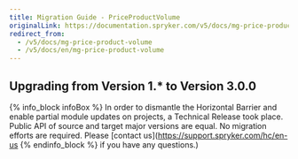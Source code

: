 ```yaml
---
title: Migration Guide - PriceProductVolume
originalLink: https://documentation.spryker.com/v5/docs/mg-price-product-volume
redirect_from:
  - /v5/docs/mg-price-product-volume
  - /v5/docs/en/mg-price-product-volume
---
```


## Upgrading from Version 1.* to Version 3.0.0

{% info_block infoBox %}
In order to dismantle the Horizontal Barrier and enable partial module updates on projects, a Technical Release took place. Public API of source and target major versions are equal. No migration efforts are required. Please [contact us](https://support.spryker.com/hc/en-us
{% endinfo_block %} if you have any questions.)
